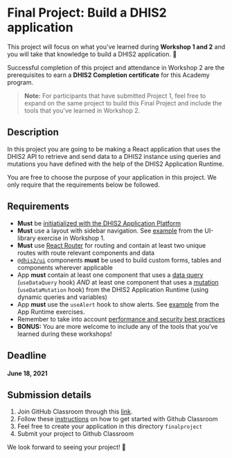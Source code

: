 # Final Project: Build a DHIS2 application

This project will focus on what you've learned during **Workshop 1 and 2** and you will take that knowledge to build a DHIS2 application. 🎊

Successful completion of this project and attendance in Workshop 2 are the prerequisites to earn a **DHIS2 Completion certificate** for this Academy program.

> **Note:** For participants that have submitted Project 1, feel free to expand on the same project to build this Final Project and include the tools that you've learned in Workshop 2. 

## Description

In this project you are going to be making a React application that uses the DHIS2 API to retrieve and send data to a DHIS2 instance using queries and mutations you have defined with the help of the DHIS2 Application Runtime.

You are free to choose the purpose of your application in this project. We only require that the requirements below be followed.

## Requirements

- **Must** be [initiatialized with the DHIS2 Application
  Platform](../../workshop-1/01-environment-setup/README.md)
- **Must** use a layout with sidebar navigation. See [example](../../workshop-1/02-ui-library/README.md) from the UI-library exercise in Workshop 1. 
- **Must** use [React Router](https://reactrouter.com/web/guides/quick-start) for routing and contain at least two unique routes with route relevant components and data 
- [`@dhis2/ui`](https://ui.dhis2.nu/demo/) components **must**
  be used to build custom forms, tables and components wherever applicable 
- App **must** contain at least one component that uses a [data query](https://runtime.dhis2.nu/#/hooks/useDataQuery) (`useDataQuery` hook) _AND_ at least one component that uses a [mutation](https://runtime.dhis2.nu/#/hooks/useDataMutation) (`useDataMutation` hook) from the DHIS2 Application Runtime (using dynamic queries and variables)
- App **must** use the `useAlert` hook to show alerts. See [example](https://github.com/dhis2/academy-web-app-dev-2021/tree/main/workshop-2/01-advanced-app-runtime/exercises-solution) from the App Runtime exercises. 
- Remember to take into account [performance and security best practices](https://github.com/dhis2/academy-web-app-dev-2021/tree/main/workshop-2/03-performance-security)
- **BONUS:** You are more welcome to include any of the tools that you've learned during these workshops! 

## Deadline

#### **June 18, 2021**

## Submission details 

1. Join GitHub Classroom through this [link](https://classroom.github.com/a/f4PqjY1W). 
2. Follow these [instructions](../../resources/GET_STARTED.md) on how to get started with Github Classroom 
3. Feel free to create your application in this directory `finalproject`
4. Submit your project to Github Classroom 

We look forward to seeing your project! 😬 
 

  
